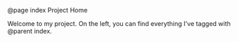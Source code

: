 @page index Project Home

Welcome to my project.  On the left, you can find everything I've
tagged with @parent index.